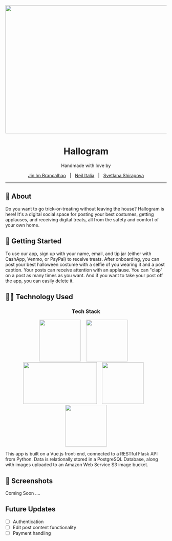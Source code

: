<div align="center">
<img src="https://www.history.com/.image/t_share/MTY3NDg4OTU3NjQxMTQwMDEz/halloween-gettyimages-172988453.jpg" width="800" height="400" />
<h1 align="center">Hallogram</h1>

Handmade with love by

[Jin Im Brancalhao](https://github.com/jinimbrancalhao)&nbsp;&nbsp;&nbsp;|&nbsp;&nbsp;&nbsp;[Neil Italia](https://github.com/neilitalia)&nbsp;&nbsp;&nbsp;|&nbsp;&nbsp;&nbsp;[Svetlana Shirapova](https://github.com/SvetLana203)

</div>

***


## 📝 About

Do you want to go trick-or-treating without leaving the house? Hallogram is here! It's a digital social space for posting your best costumes, getting applauses, and receiving digital treats, all from the safety and comfort of your own home.

## 🚦 Getting Started 

To use our app, sign up with your name, email, and tip jar (either with CashApp, Venmo, or PayPal) to receive treats. After onboarding, you can post your best halloween costume with a selfie of you wearing it and a post caption. Your posts can receive attention with an applause. You can "clap" on a post as many times as you want. And if you want to take your post off the app, you can easily delete it.

## 👩‍💻 Technology Used

<div align="center">
  <h3>Tech Stack</h3>
  <img src="https://upload.wikimedia.org/wikipedia/commons/9/95/Vue.js_Logo_2.svg" width="130" height="130" />&nbsp;&nbsp;&nbsp;&nbsp;<img src="https://upload.wikimedia.org/wikipedia/commons/c/c3/Python-logo-notext.svg" width="130" height="130" />&nbsp;&nbsp;&nbsp;&nbsp;<img src="https://miro.medium.com/max/438/1*0G5zu7CnXdMT9pGbYUTQLQ.png" width="230" height="130" />&nbsp;&nbsp;&nbsp;&nbsp;<img src="https://upload.wikimedia.org/wikipedia/commons/2/29/Postgresql_elephant.svg" width="130" height="130" />&nbsp;&nbsp;&nbsp;&nbsp;<img src="https://global-uploads.webflow.com/5e8a043bfbc2c035b4d8e5b5/607832a2adf8de14cba92dcc_aws-s3.svg" width="130" height="130" />
</div>

This app is built on a Vue.js front-end, connected to a RESTful Flask API from Python. Data is relationally stored in a PostgreSQL Database, along with images uploaded to an Amazon Web Service S3 image bucket.


## 📸 Screenshots

Coming Soon ....
## Future Updates

- [ ] Authentication
- [ ] Edit post content functionality
- [ ] Payment handling